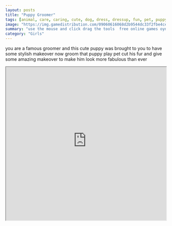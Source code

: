 ```yaml
---
layout: posts
title: "Puppy Groomer"
tags: [animal, care, caring, cute, dog, dress, dressup, fun, pet, puppy, free, online, games, oyna, game, free, games, play, play, games]
image: "https://img.gamedistribution.com/09060616068d2b9544dc33f2fbe4ce2d.jpg"
summary: "use the mouse and click drag the tools  free online games oyna game free games play play games"
category: "Girls"
---
```


you are a famous groomer and this cute puppy was brought to you to have some stylish makeover now groom that puppy play pet cut his fur and give some amazing makeover to make him look more fabulous than ever

<iframe width="100%" height="480px;" src="https://flash.gamedistribution.com?game=09060616068d2b9544dc33f2fbe4ce2d"></iframe>